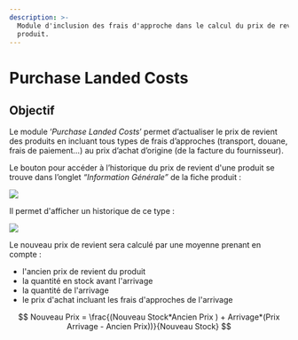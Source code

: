 ```yaml
---
description: >-
  Module d'inclusion des frais d'approche dans le calcul du prix de revient d'un
  produit.
---
```


# Purchase Landed Costs

## Objectif

Le module ‘_Purchase Landed Costs_’ permet d’actualiser le prix de revient des produits en incluant tous types de frais d’approches \(transport, douane, frais de paiement…\) au prix d’achat d’origine \(de la facture du fournisseur\).

Le bouton pour accéder à l’historique du prix de revient d'une produit se trouve dans l’onglet _“Information Générale”_ de la fiche produit :

![](https://lh5.googleusercontent.com/s35se7KM7lYaLYK3Ba2vmoMVeCLABfWCRhbwu541Da060zuxbOzo3NFC-PqLUzmmQtsU2pxwYZOsjh6xq7DvuWMGEDKd4WffAmN1KNTRHfSBdKUdYBj-A_E3ledrFms0kqb4Zt9V)

Il permet d'afficher un historique de ce type :

![](https://lh4.googleusercontent.com/x5Lr7Chklez0qo-UpWSRgqfrbbcd0lT6HoH19i6DZ_Y1pzXHAvz-r5QBDx11rrlEhQjBT6g4YG8HfYmUrp4eOZolmF_N2ptiN0_UyF-0B-aXLdR0Is6FCQDiscxBELQ0jsW9aVRq)

Le nouveau prix de revient sera calculé par une moyenne prenant en compte :

* l'ancien prix de revient du produit
* la quantité en stock avant l'arrivage
* la quantité de l'arrivage
* le prix d'achat incluant les frais d'approches de l'arrivage



$$
Nouveau Prix = \frac{(Nouveau Stock*Ancien Prix ) + Arrivage*(Prix Arrivage - Ancien Prix))}{Nouveau Stock}
$$



